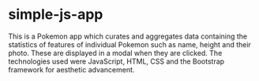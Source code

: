 # simple-js-app
This is a Pokemon app which curates and aggregates data containing the statistics of features of individual Pokemon such as name, height and their photo. These are displayed in a modal when they are clicked. The technologies used were JavaScript, HTML, CSS and the Bootstrap framework for aesthetic advancement.
